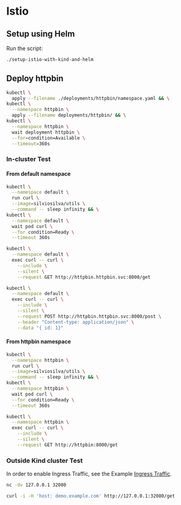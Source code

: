 # Istio

## Setup using Helm

Run the script:

```bash
./setup-istio-with-kind-and-helm
```

## Deploy httpbin

```bash
kubectl \
  apply --filename ./deployments/httpbin/namespace.yaml && \
kubectl \
  --namespace httpbin \
  apply --filename deployments/httpbin/ && \
kubectl \
  --namespace httpbin \
  wait deployment httpbin \
  --for=condition=Available \
  --timeout=360s
```

### In-cluster Test

#### From default namespace

```bash
kubectl \
  --namespace default \
  run curl \
  --image=silviosilva/utils \
  --command -- sleep infinity && \
kubectl \
  --namespace default \
  wait pod curl \
  --for condition=Ready \
  --timeout 360s

kubectl \
  --namespace default \
  exec curl -- curl \
    --include \
    --silent \
    --request GET http://httpbin.httpbin.svc:8000/get

kubectl \
  --namespace default \
  exec curl -- curl \
    --include \
    --silent \
    --request POST http://httpbin.httpbin.svc:8000/post \
    --header "Content-type: application/json" \
    --data "{ id: 1}"
```

#### From httpbin namespace

```bash
kubectl \
  --namespace httpbin \
  run curl \
  --image=silviosilva/utils \
  --command -- sleep infinity && \
kubectl \
  --namespace httpbin \
  wait pod curl \
  --for condition=Ready \
  --timeout 360s

kubectl \
  --namespace httpbin \
  exec curl -- curl \
    --include \
    --silent \
    --request GET http://httpbin:8000/get
```

### Outside Kind cluster Test

In order to enable Ingress Traffic, see the Example [Ingress Traffic](examples/traffic-management/ingress-gateway/README.md).

```bash
nc -dv 127.0.0.1 32080

curl -i -H 'host: demo.example.com' http://127.0.0.1:32080/get
```
